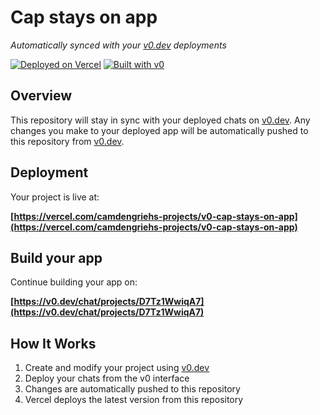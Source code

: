 # Cap stays on app

*Automatically synced with your [v0.dev](https://v0.dev) deployments*

[![Deployed on Vercel](https://img.shields.io/badge/Deployed%20on-Vercel-black?style=for-the-badge&logo=vercel)](https://vercel.com/camdengriehs-projects/v0-cap-stays-on-app)
[![Built with v0](https://img.shields.io/badge/Built%20with-v0.dev-black?style=for-the-badge)](https://v0.dev/chat/projects/D7Tz1WwiqA7)

## Overview

This repository will stay in sync with your deployed chats on [v0.dev](https://v0.dev).
Any changes you make to your deployed app will be automatically pushed to this repository from [v0.dev](https://v0.dev).

## Deployment

Your project is live at:

**[https://vercel.com/camdengriehs-projects/v0-cap-stays-on-app](https://vercel.com/camdengriehs-projects/v0-cap-stays-on-app)**

## Build your app

Continue building your app on:

**[https://v0.dev/chat/projects/D7Tz1WwiqA7](https://v0.dev/chat/projects/D7Tz1WwiqA7)**

## How It Works

1. Create and modify your project using [v0.dev](https://v0.dev)
2. Deploy your chats from the v0 interface
3. Changes are automatically pushed to this repository
4. Vercel deploys the latest version from this repository
